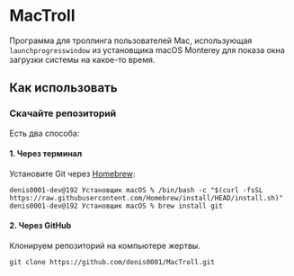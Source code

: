 # MacTroll
Программа для троллинга пользователей Mac, использующая `launchprogresswindow` из установщика macOS Monterey 
для показа окна загрузки системы на какое-то время.

## Как использовать
### Скачайте репозиторий
Есть два способа:

#### 1. Через терминал
Установите Git через [Homebrew](https://github.com/Homebrew/brew):
```
denis0001-dev@192 Установщик macOS % /bin/bash -c "$(curl -fsSL https://raw.githubusercontent.com/Homebrew/install/HEAD/install.sh)"
denis0001-dev@192 Установщик macOS % brew install git
```
#### 2. Через GitHub

 Клонируем репозиторий на компьютере жертвы.
   ```
   git clone https://github.com/denis0001/MacTroll.git
   ```
